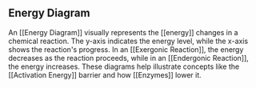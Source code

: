 ## Energy Diagram  
An [[Energy Diagram]] visually represents the [[energy]] changes in a chemical reaction. The y-axis indicates the energy level, while the x-axis shows the reaction's progress. In an [[Exergonic Reaction]], the energy decreases as the reaction proceeds, while in an [[Endergonic Reaction]], the energy increases. These diagrams help illustrate concepts like the [[Activation Energy]] barrier and how [[Enzymes]] lower it.